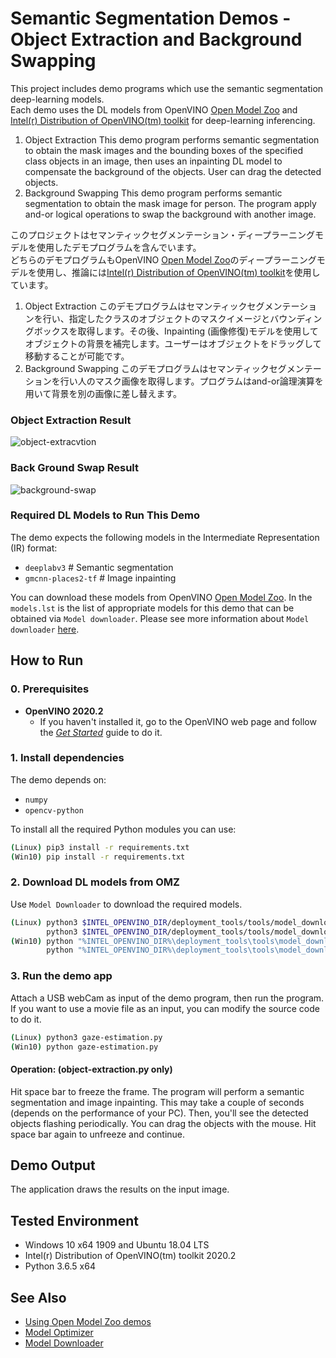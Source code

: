# Semantic Segmentation Demos - Object Extraction and Background Swapping
This project includes demo programs which use the semantic segmentation deep-learning models.  
Each demo uses the DL models from OpenVINO [Open Model Zoo](https://docs.openvinotoolkit.org/latest/_models_intel_index.html) and [Intel(r) Distribution of OpenVINO(tm) toolkit](https://software.intel.com/content/www/us/en/develop/tools/openvino-toolkit.html) for deep-learning inferencing.  
 1. Object Extraction
   This demo program performs semantic segmentation to obtain the mask images and the bounding boxes of the specified class objects in an image, then uses an inpainting DL model to compensate the background of the objects. User can drag the detected objects.  
 2. Background Swapping
   This demo program performs semantic segmentation to obtain the mask image for person. The program apply and-or logical operations to swap the background with another image.   

このプロジェクトはセマンティックセグメンテーション・ディープラーニングモデルを使用したデモプログラムを含んでいます。  
どちらのデモプログラムもOpenVINO [Open Model Zoo](https://docs.openvinotoolkit.org/latest/_models_intel_index.html)のディープラーニングモデルを使用し、推論には[Intel(r) Distribution of OpenVINO(tm) toolkit](https://software.intel.com/content/www/us/en/develop/tools/openvino-toolkit.html)を使用しています。  
 1. Object Extraction
   このデモプログラムはセマンティックセグメンテーションを行い、指定したクラスのオブジェクトのマスクイメージとバウンディングボックスを取得します。その後、Inpainting (画像修復)モデルを使用してオブジェクトの背景を補完します。ユーザーはオブジェクトをドラッグして移動することが可能です。  
 2. Background Swapping
   このデモプログラムはセマンティックセグメンテーションを行い人のマスク画像を取得します。プログラムはand-or論理演算を用いて背景を別の画像に差し替えます。  

### Object Extraction Result   
![object-extracvtion](./resources/object-extraction.gif)

### Back Ground Swap Result   
![background-swap](./resources/background-swap.gif)



### Required DL Models to Run This Demo

The demo expects the following models in the Intermediate Representation (IR) format:

  * `deeplabv3`         # Semantic segmentation
  * `gmcnn-places2-tf`  # Image inpainting

You can download these models from OpenVINO [Open Model Zoo](https://github.com/opencv/open_model_zoo).
In the `models.lst` is the list of appropriate models for this demo that can be obtained via `Model downloader`.
Please see more information about `Model downloader` [here](../../../tools/downloader/README.md).

## How to Run


### 0. Prerequisites
- **OpenVINO 2020.2**
  - If you haven't installed it, go to the OpenVINO web page and follow the [*Get Started*](https://software.intel.com/en-us/openvino-toolkit/documentation/get-started) guide to do it.  

### 1. Install dependencies  
The demo depends on:
- `numpy`
- `opencv-python`

To install all the required Python modules you can use:

``` sh
(Linux) pip3 install -r requirements.txt
(Win10) pip install -r requirements.txt
```

### 2. Download DL models from OMZ
Use `Model Downloader` to download the required models.
``` sh
(Linux) python3 $INTEL_OPENVINO_DIR/deployment_tools/tools/model_downloader/downloader.py --list models.lst
        python3 $INTEL_OPENVINO_DIR/deployment_tools/tools/model_downloader/converter.py --list models.lst
(Win10) python "%INTEL_OPENVINO_DIR%\deployment_tools\tools\model_downloader\downloader.py" --list models.lst
        python "%INTEL_OPENVINO_DIR%\deployment_tools\tools\model_downloader\converter.py" --list models.lst
```

### 3. Run the demo app
Attach a USB webCam as input of the demo program, then run the program. If you want to use a movie file as an input, you can modify the source code to do it.  

``` sh
(Linux) python3 gaze-estimation.py
(Win10) python gaze-estimation.py
```
#### Operation: (object-extraction.py only)
Hit space bar to freeze the frame. The program will perform a semantic segmentation and image inpainting. This may take a couple of seconds (depends on the performance of your PC). Then, you'll see the detected objects flashing periodically. You can drag the objects with the mouse. Hit space bar again to unfreeze and continue.  



## Demo Output  
The application draws the results on the input image.

## Tested Environment  
- Windows 10 x64 1909 and Ubuntu 18.04 LTS  
- Intel(r) Distribution of OpenVINO(tm) toolkit 2020.2  
- Python 3.6.5 x64  

## See Also  
* [Using Open Model Zoo demos](../../README.md)  
* [Model Optimizer](https://docs.openvinotoolkit.org/latest/_docs_MO_DG_Deep_Learning_Model_Optimizer_DevGuide.html)  
* [Model Downloader](../../../tools/downloader/README.md)  

